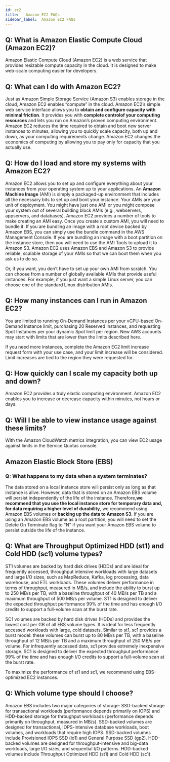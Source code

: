 ```yaml
---
id: ec2
title:   Amazon EC2 FAQs
sidebar_label:  Amazon EC2 FAQs
---
```


## Q: What is Amazon Elastic Compute Cloud (Amazon EC2)?

Amazon Elastic Compute Cloud (Amazon EC2) is a web service that provides resizable compute capacity in the cloud. It is designed to make web-scale computing easier for developers.

## Q: What can I do with Amazon EC2?

Just as Amazon Simple Storage Service (Amazon S3) enables storage in the cloud, Amazon EC2 enables “compute” in the cloud. Amazon EC2’s simple web service interface allows you to **obtain and configure capacity with minimal friction**. It provides you with **complete controlof your computing resources** and lets you run on Amazon’s proven computing environment. Amazon EC2 reduces the time required to obtain and boot new server instances to minutes, allowing you to quickly scale capacity, both up and down, as your computing requirements change. Amazon EC2 changes the economics of computing by allowing you to pay only for capacity that you actually use.

## Q: How do I load and store my systems with Amazon EC2?

Amazon EC2 allows you to set up and configure everything about your instances from your operating system up to your applications. An **Amazon Machine Image** (AMI) is simply a packaged-up environment that includes all the necessary bits to set up and boot your instance. Your AMIs are your unit of deployment. You might have just one AMI or you might compose your system out of several building block AMIs (e.g., webservers, appservers, and databases). Amazon EC2 provides a number of tools to make creating an AMI easy. Once you create a custom AMI, you will need to bundle it. If you are bundling an image with a root device backed by Amazon EBS, you can simply use the bundle command in the AWS Management Console. If you are bundling an image with a boot partition on the instance store, then you will need to use the AMI Tools to upload it to Amazon S3. Amazon EC2 uses Amazon EBS and Amazon S3 to provide reliable, scalable storage of your AMIs so that we can boot them when you ask us to do so.

Or, if you want, you don’t have to set up your own AMI from scratch. You can choose from a number of globally available AMIs that provide useful instances. For example, if you just want a simple Linux server, you can choose one of the standard Linux distribution AMIs.

## Q: How many instances can I run in Amazon EC2?

You are limited to running On-Demand Instances per your vCPU-based On-Demand Instance limit, purchasing 20 Reserved Instances, and requesting Spot Instances per your dynamic Spot limit per region. New AWS accounts may start with limits that are lower than the limits described here.

If you need more instances, complete the Amazon EC2 limit increase request form with your use case, and your limit increase will be considered. Limit increases are tied to the region they were requested for.

## Q: How quickly can I scale my capacity both up and down?

Amazon EC2 provides a truly elastic computing environment. Amazon EC2 enables you to increase or decrease capacity within minutes, not hours or days. 

## Q: Will I be able to view instance usage against these limits?

With the Amazon CloudWatch metrics integration, you can view EC2 usage against limits in the Service Quotas console.


## Amazon Elastic Block Store (EBS)

### Q: What happens to my data when a system terminates?

The data stored on a local instance store will persist only as long as that instance is alive. However, data that is stored on an Amazon EBS volume will persist independently of the life of the instance. Therefore,**we recommend that you use the local instance store for temporary data and, for data requiring a higher level of durability**, we recommend using Amazon EBS volumes or **backing up the data to Amazon S3**. If you are using an Amazon EBS volume as a root partition, you will need to set the Delete On Terminate flag to "N" if you want your Amazon EBS volume to persist outside the life of the instance.

## Q: What are Throughput Optimized HDD (st1) and Cold HDD (sc1) volume types?

ST1 volumes are backed by hard disk drives (HDDs) and are ideal for frequently accessed, throughput intensive workloads with large datasets and large I/O sizes, such as MapReduce, Kafka, log processing, data warehouse, and ETL workloads. These volumes deliver performance in terms of throughput, measured in MB/s, and include the ability to burst up to 250 MB/s per TB, with a baseline throughput of 40 MB/s per TB and a maximum throughput of 500 MB/s per volume. ST1 is designed to deliver the expected throughput performance 99% of the time and has enough I/O credits to support a full-volume scan at the burst rate.

SC1 volumes are backed by hard disk drives (HDDs) and provides the lowest cost per GB of all EBS volume types. It is ideal for less frequently accessed workloads with large, cold datasets. Similar to st1, sc1 provides a burst model: these volumes can burst up to 80 MB/s per TB, with a baseline throughput of 12 MB/s per TB and a maximum throughput of 250 MB/s per volume. For infrequently accessed data, sc1 provides extremely inexpensive storage. SC1 is designed to deliver the expected throughput performance 99% of the time and has enough I/O credits to support a full-volume scan at the burst rate.

To maximize the performance of st1 and sc1, we recommend using EBS-optimized EC2 instances.

## Q: Which volume type should I choose?

Amazon EBS includes two major categories of storage: SSD-backed storage for transactional workloads (performance depends primarily on IOPS) and HDD-backed storage for throughput workloads (performance depends primarily on throughput, measured in MB/s). SSD-backed volumes are designed for transactional, IOPS-intensive database workloads, boot volumes, and workloads that require high IOPS. SSD-backed volumes include Provisioned IOPS SSD (io1) and General Purpose SSD (gp2). HDD-backed volumes are designed for throughput-intensive and big-data workloads, large I/O sizes, and sequential I/O patterns. HDD-backed volumes include Throughput Optimized HDD (st1) and Cold HDD (sc1). 

